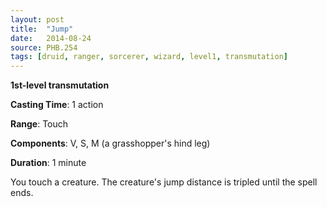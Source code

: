 ```yaml
---
layout: post
title:  "Jump"
date:   2014-08-24
source: PHB.254
tags: [druid, ranger, sorcerer, wizard, level1, transmutation]
---
```


**1st-level transmutation**

**Casting Time**: 1 action

**Range**: Touch

**Components**: V, S, M (a grasshopper's hind leg)

**Duration**: 1 minute

You touch a creature. The creature's jump distance is tripled until the spell ends.